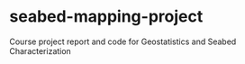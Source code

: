 # seabed-mapping-project
Course project report and code for Geostatistics and Seabed Characterization
